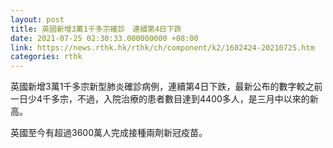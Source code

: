 ```yaml
---
layout: post
title: 英國新增3萬1千多宗確診　連續第4日下跌
date: 2021-07-25 02:30:33.000000000 +08:00
link: https://news.rthk.hk/rthk/ch/component/k2/1602424-20210725.htm
categories: rthk
---
```


英國新增3萬1千多宗新型肺炎確診病例，連續第4日下跌，最新公布的數字較之前一日少4千多宗，不過，入院治療的患者數目達到4400多人，是三月中以來的新高。

英國至今有超過3600萬人完成接種兩劑新冠疫苗。

